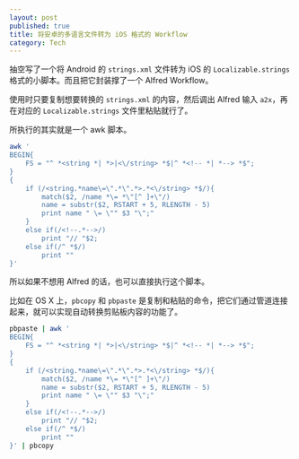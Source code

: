 ```yaml
---
layout: post
published: true
title: 将安卓的多语言文件转为 iOS 格式的 Workflow
category: Tech
---
```


抽空写了一个将 Android 的 `strings.xml` 文件转为 iOS 的 `Localizable.strings` 格式的小脚本。而且把它封装撑了一个 Alfred Workflow。

使用时只要复制想要转换的 `strings.xml` 的内容，然后调出 Alfred 输入 `a2x`，再在对应的 `Localizable.strings` 文件里粘贴就行了。

所执行的其实就是一个 awk 脚本。

~~~ bash
awk '
BEGIN{
	FS = "^ *<string *| *>|<\/string> *$|^ *<!-- *| *--> *$";
}
{
	if (/<string.*name\=\".*\".*>.*<\/string> *$/){
		match($2, /name *\= *\"[^ ]+\"/)
		name = substr($2, RSTART + 5, RLENGTH - 5)	
		print name " \= \"" $3 "\";"
	}
	else if(/<!--.*-->/)
		print "// "$2;
	else if(/^ *$/)
		print ""
}'
~~~

所以如果不想用 Alfred 的话，也可以直接执行这个脚本。

比如在 OS X 上，`pbcopy` 和 `pbpaste` 是复制和粘贴的命令，把它们通过管道连接起来，就可以实现自动转换剪贴板内容的功能了。

~~~ bash
pbpaste | awk '
BEGIN{
	FS = "^ *<string *| *>|<\/string> *$|^ *<!-- *| *--> *$";
}
{
	if (/<string.*name\=\".*\".*>.*<\/string> *$/){
		match($2, /name *\= *\"[^ ]+\"/)
		name = substr($2, RSTART + 5, RLENGTH - 5)	
		print name " \= \"" $3 "\";"
	}
	else if(/<!--.*-->/)
		print "// "$2;
	else if(/^ *$/)
		print ""
}' | pbcopy
~~~
